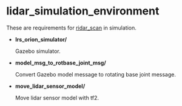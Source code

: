 # lidar_simulation_environment
These are requirements for [ridar_scan](https://aisl-serv6.aisl.cs.tut.ac.jp:20443/YusukeKawasaki/ridar_scan/-/tree/simulation) in simulation.

- **lrs_orion_simulator/**
  
  Gazebo simulator.
- **model_msg_to_rotbase_joint_msg/**
  
  Convert Gazebo model message to rotating base joint message.
- **move_lidar_sensor_model/**
  
  Move lidar sensor model with tf2.